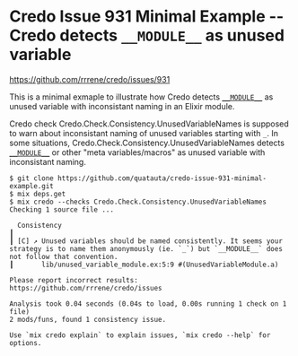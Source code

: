 # Credo Issue 931 Minimal Example -- Credo detects `__MODULE__` as unused variable

https://github.com/rrrene/credo/issues/931

This is a minimal exmaple to illustrate how Credo detects [`__MODULE__`](https://hexdocs.pm/elixir/Kernel.SpecialForms.html) as unused variable with inconsistant naming in an Elixir module.

Credo check Credo.Check.Consistency.UnusedVariableNames is supposed to warn about inconsistant naming of unused variables starting with `_`. In some situations, Credo.Check.Consistency.UnusedVariableNames detects [`__MODULE__`](https://hexdocs.pm/elixir/Kernel.SpecialForms.html) or other "meta variables/macros" as unused variable with inconsistant naming.

```console
$ git clone https://github.com/quatauta/credo-issue-931-minimal-example.git
$ mix deps.get
$ mix credo --checks Credo.Check.Consistency.UnusedVariableNames
Checking 1 source file ...

  Consistency
┃
┃ [C] ↗ Unused variables should be named consistently. It seems your strategy is to name them anonymously (ie. `_`) but `__MODULE__` does not follow that convention.
┃       lib/unused_variable_module.ex:5:9 #(UnusedVariableModule.a)

Please report incorrect results: https://github.com/rrrene/credo/issues

Analysis took 0.04 seconds (0.04s to load, 0.00s running 1 check on 1 file)
2 mods/funs, found 1 consistency issue.

Use `mix credo explain` to explain issues, `mix credo --help` for options.
```
